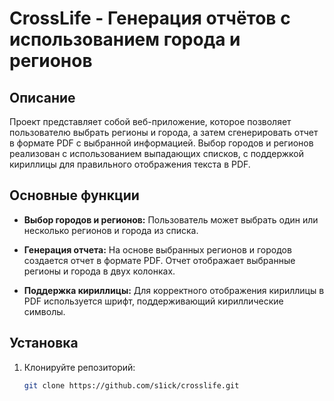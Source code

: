 # CrossLife - Генерация отчётов с использованием города и регионов

## Описание

Проект представляет собой веб-приложение, которое позволяет пользователю выбрать регионы и города, а затем сгенерировать отчет в формате PDF с выбранной информацией. Выбор городов и регионов реализован с использованием выпадающих списков, с поддержкой кириллицы для правильного отображения текста в PDF.

## Основные функции

- **Выбор городов и регионов:** 
  Пользователь может выбрать один или несколько регионов и города из списка.
  
- **Генерация отчета:**
  На основе выбранных регионов и городов создается отчет в формате PDF. Отчет отображает выбранные регионы и города в двух колонках.

- **Поддержка кириллицы:** 
  Для корректного отображения кириллицы в PDF используется шрифт, поддерживающий кириллические символы.

## Установка

1. Клонируйте репозиторий:

   ```bash
   git clone https://github.com/s1ick/crosslife.git
